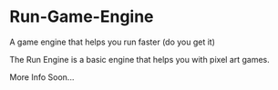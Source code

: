 # Run-Game-Engine

A game engine that helps you run faster (do you get it)

The Run Engine is a basic engine that helps you with pixel art games.

More Info Soon...
